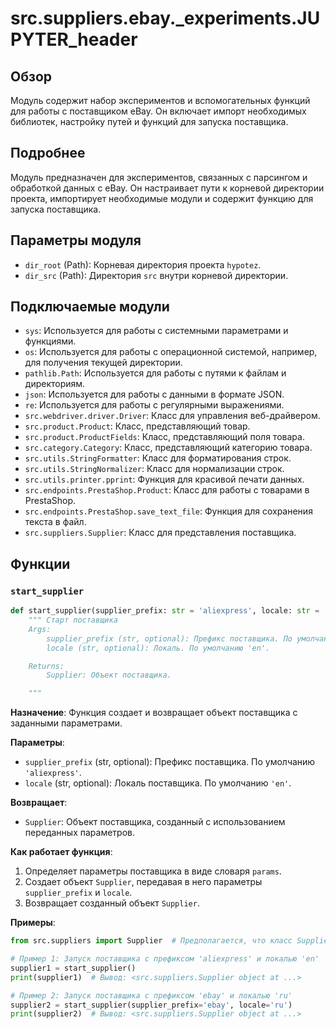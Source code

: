 # src.suppliers.ebay.\_experiments.JUPYTER_header

## Обзор

Модуль содержит набор экспериментов и вспомогательных функций для работы с поставщиком eBay. Он включает импорт необходимых библиотек, настройку путей и функций для запуска поставщика.

## Подробнее

Модуль предназначен для экспериментов, связанных с парсингом и обработкой данных с eBay. Он настраивает пути к корневой директории проекта, импортирует необходимые модули и содержит функцию для запуска поставщика.

## Параметры модуля

- `dir_root` (Path): Корневая директория проекта `hypotez`.
- `dir_src` (Path): Директория `src` внутри корневой директории.

## Подключаемые модули

- `sys`: Используется для работы с системными параметрами и функциями.
- `os`: Используется для работы с операционной системой, например, для получения текущей директории.
- `pathlib.Path`: Используется для работы с путями к файлам и директориям.
- `json`: Используется для работы с данными в формате JSON.
- `re`: Используется для работы с регулярными выражениями.
- `src.webdriver.driver.Driver`: Класс для управления веб-драйвером.
- `src.product.Product`: Класс, представляющий товар.
- `src.product.ProductFields`: Класс, представляющий поля товара.
- `src.category.Category`: Класс, представляющий категорию товара.
- `src.utils.StringFormatter`: Класс для форматирования строк.
- `src.utils.StringNormalizer`: Класс для нормализации строк.
- `src.utils.printer.pprint`: Функция для красивой печати данных.
- `src.endpoints.PrestaShop.Product`: Класс для работы с товарами в PrestaShop.
- `src.endpoints.PrestaShop.save_text_file`: Функция для сохранения текста в файл.
- `src.suppliers.Supplier`: Класс для представления поставщика.

## Функции

### `start_supplier`

```python
def start_supplier(supplier_prefix: str = 'aliexpress', locale: str = 'en') -> Supplier:
    """ Старт поставщика 
    Args:
        supplier_prefix (str, optional): Префикс поставщика. По умолчанию 'aliexpress'.
        locale (str, optional): Локаль. По умолчанию 'en'.

    Returns:
        Supplier: Объект поставщика.

    """
```

**Назначение**: Функция создает и возвращает объект поставщика с заданными параметрами.

**Параметры**:

- `supplier_prefix` (str, optional): Префикс поставщика. По умолчанию `'aliexpress'`.
- `locale` (str, optional): Локаль поставщика. По умолчанию `'en'`.

**Возвращает**:

- `Supplier`: Объект поставщика, созданный с использованием переданных параметров.

**Как работает функция**:

1. Определяет параметры поставщика в виде словаря `params`.
2. Создает объект `Supplier`, передавая в него параметры `supplier_prefix` и `locale`.
3. Возвращает созданный объект `Supplier`.

**Примеры**:

```python
from src.suppliers import Supplier  # Предполагается, что класс Supplier находится в этом модуле

# Пример 1: Запуск поставщика с префиксом 'aliexpress' и локалью 'en'
supplier1 = start_supplier()
print(supplier1)  # Вывод: <src.suppliers.Supplier object at ...>

# Пример 2: Запуск поставщика с префиксом 'ebay' и локалью 'ru'
supplier2 = start_supplier(supplier_prefix='ebay', locale='ru')
print(supplier2)  # Вывод: <src.suppliers.Supplier object at ...>